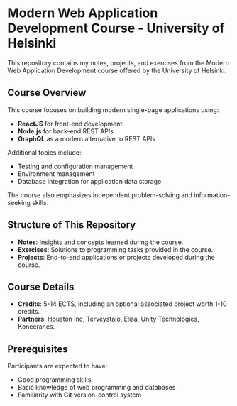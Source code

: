 # Modern Web Application Development Course - University of Helsinki

This repository contains my notes, projects, and exercises from the Modern Web Application Development course offered by the University of Helsinki.

## Course Overview

This course focuses on building modern single-page applications using:
- **ReactJS** for front-end development
- **Node.js** for back-end REST APIs
- **GraphQL** as a modern alternative to REST APIs

Additional topics include:
- Testing and configuration management
- Environment management
- Database integration for application data storage

The course also emphasizes independent problem-solving and information-seeking skills.

## Structure of This Repository

- **Notes**: Insights and concepts learned during the course.
- **Exercises**: Solutions to programming tasks provided in the course.
- **Projects**: End-to-end applications or projects developed during the course.

## Course Details

- **Credits**: 5-14 ECTS, including an optional associated project worth 1-10 credits.
- **Partners**: Houston Inc, Terveystalo, Elisa, Unity Technologies, Konecranes.

## Prerequisites

Participants are expected to have:
- Good programming skills
- Basic knowledge of web programming and databases
- Familiarity with Git version-control system
